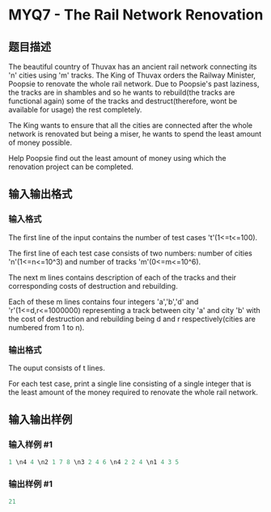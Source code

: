 # MYQ7 - The Rail Network Renovation

## 题目描述

The beautiful country of Thuvax has an ancient rail network connecting its 'n' cities using 'm' tracks. The King of Thuvax orders the Railway Minister, Poopsie to renovate the whole rail network. Due to Poopsie's past laziness, the tracks are in shambles and so he wants to rebuild(the tracks are functional again) some of the tracks and destruct(therefore, wont be available for usage) the rest completely.

The King wants to ensure that all the cities are connected after the whole network is renovated but being a miser, he wants to spend the least amount of money possible.

Help Poopsie find out the least amount of money using which the renovation project can be completed.

## 输入输出格式

### 输入格式

The first line of the input contains the number of test cases 't'(1<=t<=100).

The first line of each test case consists of two numbers: number of cities 'n'(1<=n<=10^3) and number of tracks 'm'(0<=m<=10^6).

The next m lines contains description of each of the tracks and their corresponding costs of destruction and rebuilding.

Each of these m lines contains four integers 'a','b','d' and 'r'(1<=d,r<=1000000) representing a track between city 'a' and city 'b' with the cost of destruction and rebuilding being d and r respectively(cities are numbered from 1 to n).

### 输出格式

The ouput consists of t lines.

For each test case, print a single line consisting of a single integer that is the least amount of the money required to renovate the whole rail network.

## 输入输出样例

### 输入样例 #1

```cpp
1 \n4 4 \n2 1 7 8 \n3 2 4 6 \n4 2 2 4 \n1 4 3 5
```


### 输出样例 #1

```cpp
21
```


